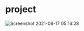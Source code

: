 # project
![Screenshot 2021-08-17 05:16:28](https://user-images.githubusercontent.com/77597243/129724173-bc131457-8a7d-43ee-a3eb-d9bc7ae6ad13.png)
